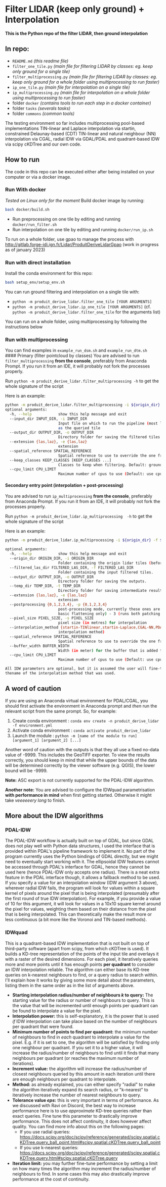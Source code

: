 # Filter LIDAR (keep only ground) + Interpolation

**This is the Python repo of the filter LIDAR, then ground interpolation**

## In repo:

* `README.md` _(this readme file)_
* `filter_one_tile.py` _(main file for filtering LIDAR by classes: eg. keep only ground for a single tile)_
* `filter_multiprocessing.py` _(main file for filtering LIDAR by classes: eg. keep only ground for a whole folder using multiprocessing to run faster)_
* `ip_one_tile.py` _(main file for interpolation on a single tile)_
* `ip_multiprocessing.py` _(main file for interpolation on a whole folder using multiprocessing to run faster)_
* folder `docker` _(contains tools to run each step in a docker container)_
* folder `tasks` _(severals tasks)_
* folder `commons` _(common tools)_

The testing environment so far includes multiprocessing pool-based implementations TIN-linear and Laplace interpolation via startin, constrained Delaunay-based (CDT) TIN-linear and natural neighbour (NN) interpolation via CGAL, radial IDW via GDAL/PDAL and quadrant-based IDW via scipy cKDTree and our own code.

## How to run

The code in this repo can be executed either after being installed on your computer or via a docker image.

### Run With docker
_Tested on Linux only for the moment_
Build docker image by running:

```bash
bash docker/build.sh
```

- Run preprocessing on one tile by editing and running `docker/run_filter.sh`
- Run interpolation on one tile by editing and running `docker/run_ip.sh`

To run on a whole folder, use gpao to manage the process with http://gitlab.forge-idi.ign.fr/Lidar/ProduitDeriveLidarGpao (work in progress as of january 2023)


### Run with direct installation
Install the conda environment for this repo:
```bash
bash setup_env/setup_env.sh
```
You can run ground filtering and interpolation on a single tile with:
* `python -m produit_derive_lidar.filter_one_tile [YOUR ARGUMENTS]`
* `python -m produit_derive_lidar.ip_one_tile [YOUR ARGUMENTS]`
(cf. `python -m produit_derive_lidar.filter_one_tile` for the arguments list)

You can run on a whole folder, using multiprocessing by following the instructions below

### Run with multiprocessing

You can find examples in `example_run_dsm.sh` and `example_run_dtm.sh`
#### Primary (filter pointcloud by classes)
You are advised to run `filter_multiprocessing` **from the console**, preferably from Anaconda Prompt. If you run it from an IDE, it will probably not fork the processes properly.

Run `python -m produit_derive_lidar.filter_multiprocessing -h` to get the whole signature of the script

Here is an example:
```bash
python -m produit_derive_lidar.filter_multiprocessing -i ${origin_dir} -o ${filtered_las_dir} --keep_classes 2 66
optional arguments:
  -h, --help            show this help message and exit
  --input_dir INPUT_DIR, -i INPUT_DIR
                        Input file on which to run the pipeline (most likely located in PDAL folder 'data'). The script assumes that the neighbor tiles are located in the same folder
                        as the queried tile
  --output_dir OUTPUT_DIR, -o OUTPUT_DIR
                        Directory folder for saving the filtered tiles
  --extension {las,laz}, -e {las,laz}
                        extension
  --spatial_reference SPATIAL_REFERENCE
                        Spatial reference to use to override the one from input las.
  --keep_classes KEEP_CLASSES [KEEP_CLASSES ...]
                        Classes to keep when filtering. Default: ground + virtual points. To provide a list, follow this example : '--keep_classes 2 66 291'
  --cpu_limit CPU_LIMIT
                        Maximum number of cpus to use (Default: use cpu_count - 1)
```

#### Secondary entry point (interpolation + post-processing)

You are advised to run `ip_multiprocessing` **from the console**, preferably from Anaconda Prompt. If you run it from an IDE, it will probably not fork the processes properly.

Run `python -m produit_derive_lidar.ip_multiprocessing  -h` to get the whole signature of the script

Here is an example:
```bash
python -m produit_derive_lidar.ip_multiprocessing -i ${origin_dir} -f ${filtered_las_dir} -o ${output_dir}

optional arguments:
  -h, --help            show this help message and exit
  --origin_dir ORIGIN_DIR, -i ORIGIN_DIR
                        Folder containing the origin lidar tiles (before filtering).Used to retrieve the tile bounding box.
  --filtered_las_dir FILTERED_LAS_DIR, -f FILTERED_LAS_DIR
                        Folder containing the input filtered tiles.
  --output_dir OUTPUT_DIR, -o OUTPUT_DIR
                        Directory folder for saving the outputs.
  --temp_dir TEMP_DIR, -t TEMP_DIR
                        Directory folder for saving intermediate results
  --extension {las,laz}, -e {las,laz}
                        extension
  --postprocessing {0,1,2,3,4}, -p {0,1,2,3,4}
                        post-processing mode, currently these ones are available: - 0 (default, does not run post-processing) - 1 (runs missing pixel value patching only) - 2 (runs
                        basic flattening only) - 3 (runs both patching and basic flattening) - 4 (runs patching, basic flattening and hydro-flattening)
  --pixel_size PIXEL_SIZE, -s PIXEL_SIZE
                        pixel size (in metres) for interpolation
  --interpolation_method {startin-TINlinear,startin-Laplace,CGAL-NN,PDAL-IDW,IDWquad}, -m {startin-TINlinear,startin-Laplace,CGAL-NN,PDAL-IDW,IDWquad}
                        interpolation method)
  --spatial_reference SPATIAL_REFERENCE
                        Spatial reference to use to override the one from input las.
  --buffer_width BUFFER_WIDTH
                        Width (in meter) for the buffer that is added to the tile before interpolation (to prevent artefacts)
  --cpu_limit CPU_LIMIT
                        Maximum number of cpus to use (Default: use cpu_count - 1)

All IDW parameters are optional, but it is assumed the user will fine-tune them, hence the defaults are not listed. Output files will be written to the target folder, tagged with
thename of the interpolation method that was used.

```

## A word of caution

If you are using an Anaconda virtual environment for PDAL/CGAL, you should first activate the environment in Anaconda prompt and _then_ run the relevant script
from the same prompt. So, for example:
1. Create conda environment : `conda env create -n produit_derive_lidar -f environment.yml`
2. Activate conda environment : `conda activate produit_derive_lidar`
2. Launch the module : `python -m [name of the module to run] [argument_1] [argument_2] [...]`

Another word of caution with the outputs is that they all use a fixed no-data value of -9999. This includes the GeoTIFF exporter. To view the results correctly, you should keep in mind that while the upper bounds of the data will be determined correctly by the viewer software (e.g. QGIS), the lower bound will be -9999.

**Note:** ASC export is not currently supported for the PDAL-IDW algorithm.

**Another note:** You are advised to configure the IDWquad parametrisation **with performance in mind** when first getting started. Otherwise it might take _veeeeeery long_ to finish.

## More about the IDW algorithms

### PDAL-IDW
The PDAL-IDW workflow is actually built on top of GDAL, but since GDAL does not play well with Python data structures, I used the interface that is provided within PDAL's pipeline framework to implement it. No part of the program currently uses the Python bindings of GDAL directly, but we might need to eventually start working with it. The ellipsoidal IDW features cannot be accessed through PDAL's interface for GDAL, hence they cannot be used here (hence PDAL-IDW only accepts one radius). There is a neat extra feature in the PDAL interface though, it allows a fallback method to be used. If you specify a value for an interpolation window (IDW argument 3 above), wherever radial IDW fails, the program will look for values within a square kernel of pixels around the pixel that is being interpolated (presumably after the first round of true IDW interpolation). For example, if you provide a value of 10 for this argument, it will look for values in a 10x10 square kernel around the pixel for values, weighting them based on their distance from the pixel that is being interpolated. This can theoretically make the result more or less continuous (a bit more like the Voronoi and TIN-based methods).

### IDWquad
This is a quadrant-based IDW implementation that is not built on top of third-party software (apart from scipy, from which cKDTree is used). It builds a KD-tree representation of the points of the input tile and overlays it with a raster of the desired dimensions. For each pixel, it iteratively queries more and more points until it has enough points **per quadrant** to consider an IDW interpolation reliable. The algorithm can either base its KD-tree queries on k-nearest neighbours to find, or a query radius to search within.
I'll explain how it works by giving some more detail about the parameters, listing them in the same order as in the list of arguments above.

* **Starting interpolation radius/number of neighbours _k_ to query:** The starting value for the radius or number of neighbours to query. This is the value that will be incremented until enough points per quadrant can be found to interpolate a value for the pixel.
* **Interpolation power:** this is self-explanatory, it is the power that is used _if_ IDW interpolation can take place based on the number of neighbours per quadrant that were found.
* **Minimum number of points to find per quadrant:** the minimum number of neighbours to find in _each_ quadrant to interpolate a value for the pixel. E.g. if it is set to one, the algorithm will be satisfied by finding only one neighbour per quadrant. If you set it to a higher value, it will increase the radius/number of neighbours to find until it finds that many neighbours per quadrant (or reaches the maximum number of iterations).
* **Increment value:** the algorithm will increase the radius/number of closest neighbours queried by this amount in each iteration until there are enough neighbours per quadrant to interpolate.
* **Method:** as already explained, you can either specify "radial" to make the algorithm iteratively expand its search radius, or "k-nearest" to iteratively increase the number of nearest neighbours to query.
* **Tolerance value _eps_:** this is very important in terms of performance. As we discussed with Ravi on Discord, the best way to increase performance here is to use _approximate_ KD-tree queries rather than exact queries. Fine tune this parameter to drastically improve performance. This does not affect continuity, it does however affect quality. You can find more info about this on the following pages:
	* If you use radial queries: https://docs.scipy.org/doc/scipy/reference/generated/scipy.spatial.cKDTree.query_ball_point.html#scipy.spatial.cKDTree.query_ball_point
	* If you use k-nearest queries: https://docs.scipy.org/doc/scipy/reference/generated/scipy.spatial.cKDTree.query.html#scipy.spatial.cKDTree.query
* **Iteration limit:** you may further fine-tune performance by setting a limit on how many times the algorithm may increment the radius/number of neighbours to find. In some cases this may also drastically improve performance at the cost of continuity.

